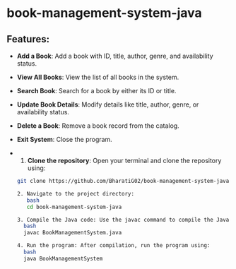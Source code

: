 # book-management-system-java

## Features:
- **Add a Book**: Add a book with ID, title, author, genre, and availability status.
- **View All Books**: View the list of all books in the system.
- **Search Book**: Search for a book by either its ID or title.
- **Update Book Details**: Modify details like title, author, genre, or availability status.
- **Delete a Book**: Remove a book record from the catalog.
- **Exit System**: Close the program.

- 1. **Clone the repository**:
   Open your terminal and clone the repository using:
   ```bash
   git clone https://github.com/BharatiG02/book-management-system-java.git

  2. Navigate to the project directory:
      bash
      cd book-management-system-java
   
  3. Compile the Java code: Use the javac command to compile the Java file:
     bash
     javac BookManagementSystem.java

  4. Run the program: After compilation, run the program using:
     bash
     java BookManagementSystem
